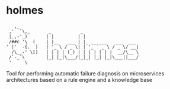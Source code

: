 # holmes

```
   ,_
 ,'  `\,_       _           _
 |_,-'_)       | |         | |
 /##c '\  (    | |__   ___ | |_ __ ___   ___  ___
' |'  -{.  )   | '_ \ / _ \| | '_ ` _ \ / _ \/ __|
  /\__-' \[]   | | | | (_) | | | | | | |  __/\__ \
 /`-_`\        |_| |_|\___/|_|_| |_| |_|\___||___/
 '     \

```

Tool for performing automatic failure diagnosis on microservices architectures based on a rule engine and a knowledge base
